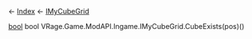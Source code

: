 ← [Index](Api-Index) ← [IMyCubeGrid](VRage.Game.ModAPI.Ingame.IMyCubeGrid)

[bool](System.Boolean) bool VRage.Game.ModAPI.Ingame.IMyCubeGrid.CubeExists(pos)()